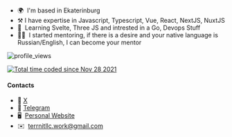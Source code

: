 * 🌍  I'm based in Ekaterinburg
* ⚒️​   I have expertise in Javascript, Typescript, Vue, React, NextJS, NuxtJS
* 🧠  Learning Svelte, Three JS and intrested in a Go, Devops Stuff
* 🧑‍🏫​  I started mentoring, if there is a desire and your native language is Russian/English, I can become your mentor



![profile_views](https://komarev.com/ghpvc/?username=terrnitllc)


<a href="https://wakatime.com/@4016d1b7-d562-4259-b50d-efb21a5f523f"><img src="https://wakatime.com/badge/user/4016d1b7-d562-4259-b50d-efb21a5f523f.svg" alt="Total time coded since Nov 28 2021" /></a>

#### Contacts
- 🔷​  [X](https://x.com/gaundergod)
- 🔷​  [Telegram](https://t.me/terrnit)
- 🖥️  [Personal Website](https://www-terrnit.vercel.app)
- ✉️  [terrnitllc.work@gmail.com](mailto:terrnitllc.work@gmail.com)








